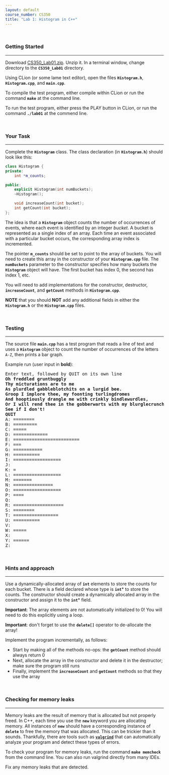 ```yaml
---
layout: default
course_number: CS350
title: "Lab 1: Histogram in C++"
---
```



<br>

### Getting Started 

--- --- --- --- --- --- --- --- --- --- --- --- --- --- --- --- --- --- --- --- --- --- --- ---

Download [CS350_Lab01.zip](CS350_Lab01.zip).  Unzip it. 
In a terminal window, change directory to the **```CS350_Lab01```** directory.


Using CLion (or some lame text editor), open the files **```Histogram.h```**, **```Histogram.cpp```**, and **```main.cpp```**.

To compile the test program, either compile within CLion or run the command **```make```** at the command line.

To run the test program, either press the PLAY button in CLion, or run the command **```./lab01```** at the commend line.



<br>

### Your Task

--- --- --- --- --- --- --- --- --- --- --- --- --- --- --- --- --- --- --- --- --- --- --- ---

Complete the **```Histogram```** class.  The class declaration (in **```Histogram.h```**)
should look like this:

```cpp
class Histogram {
private:
    int *m_counts;

public:
    explicit Histogram(int numBuckets);
    ~Histogram();

    void increaseCount(int bucket);
    int getCount(int bucket);
};
```

The idea is that a **```Histogram```** object counts the number of occurrences of events, where each event is identified 
by an integer *bucket*.  A bucket is represented as a single index of an array. Each time an event associated with a 
particular bucket occurs, the corresponding array index is incremented.

The pointer **```m_counts```** should be set to point to the array of buckets. You will need to create this array in
the constructor of your **```Histogram.cpp```** file.
The **```numBuckets```** parameter to the constructor specifies how many buckets the 
**```Histogram```** object will have.  The first bucket has index 0, the second has index 1, etc.

You will need to add implementations for the constructor, destructor, **```increaseCount```**, and **```getCount```** 
methods in **```Histogram.cpp```**.

**NOTE** that you should **NOT** add any additional fields in either the **```Histogram.h```** or the 
**```Histogram.cpp```** files.



<br>

### Testing

--- --- --- --- --- --- --- --- --- --- --- --- --- --- --- --- --- --- --- --- --- --- --- ---

The source file **```main.cpp```** has a test program that reads a line of text and uses a **```Histogram```** object 
to count the number of occurrences of the letters ```A-Z```, then prints a bar graph.

Example run (user input in **bold**):


<pre>
Enter text, followed by QUIT on its own line
<b>Oh freddled gruntbuggly</b>
<b>Thy micturations are to me</b>
<b>As plurdled gabbleblotchits on a lurgid bee.</b>
<b>Groop I implore thee, my foonting turlingdromes</b>
<b>And hooptiously drangle me with crinkly bindlewurdles,</b>
<b>Or I will rend thee in the gobberwarts with my blurglecruncheon,</b>
<b>See if I don't!</b>
<b>QUIT</b>
A: ========
B: =========
C: =====
D: =============
E: =========================
F: ===
G: ===========
H: ==========
I: ==================
J: 
K: =
L: ==================
M: =======
N: ===============
O: ==================
P: ====
Q: 
R: ===================
S: ========
T: =================
U: ==========
V: 
W: =====
X: 
Y: ======
Z: 
</pre>



<br>

### Hints and approach

--- --- --- --- --- --- --- --- --- --- --- --- --- --- --- --- --- --- --- --- --- --- --- ---

Use a dynamically-allocated array of **```int```** elements to store the counts
for each bucket.  There is a field declared whose type is **```int```**\*  to store
the counts.  The constructor should create a dynamically allocated
array in the constructor and assign it to the **```int```**\* field.

**Important**: The array elements are not automatically initialized
to 0!  You will need to do this explicitly using a loop.

**Important**: don't forget to use the **```delete[]```** operator to
de-allocate the array!

Implement the program incrementally, as follows:

  - Start by making all of the methods no-ops: the **```getCount```** method should always return 0
  - Next, allocate the array in the constructor and delete it in the destructor; make sure the program still runs
  - Finally, implement the **```increaseCount```** and **```getCount```** methods so that they use the array



<br>
    
### Checking for memory leaks
    
--- --- --- --- --- --- --- --- --- --- --- --- --- --- --- --- --- --- --- --- --- --- --- ---
    
Memory leaks are the result of memory that is allocated but not properly freed.  In C++, each
time you use the **```new```** keyword you are allocating memory.  All instances of **```new```** 
should have a corresponding instance of **```delete```** to free the memory that was allocated.
This can be trickier than it sounds. Thankfully, there are tools such as [**```valgrind```**](http://valgrind.org) 
that can automatically analyze your program and detect these types of errors.

To check your program for memory leaks, run the command **```make memcheck```** from the command line.
You can also run valgrind directly from many IDEs.

Fix any memory leaks that are detected.

